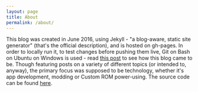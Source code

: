 ```yaml
---
layout: page
title: About
permalink: /about/
---
```

<style>
#about {
    pointer-events: none;
    cursor: default;
    font-weight: bold;
}
p:last-child {
  margin-bottom: 0;
}
h1:first-child {
  margin-top: 0;
}
</style>

This blog was created in June 2016, using Jekyll - "a blog-aware, static site generator" (that's the official description), and is hosted on gh-pages. In order to locally run it, to test changes before pushing them live, Git on Bash on Ubuntu on Windows is used - read [this post](/general/2016/06/18/hello-jekyll.html) to see how this blog came to be. Though featuring posts on a variety of different topics (or intended to, anyway), the primary focus was supposed to be technology, whether it's app development, modding or Custom ROM power-using. The source code can be found [here](https://github.com/manasrawat/manasrawat.github.io).

